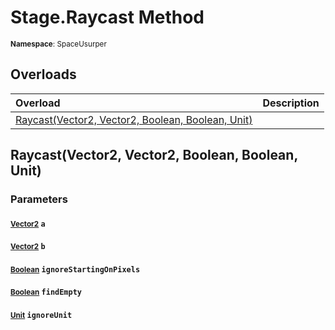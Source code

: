 # Stage.Raycast Method

<small>**Namespace**: SpaceUsurper</small>

## Overloads

<div markdown="1" class="member-table">

| Overload | Description |
| :------- | ----------- |
| [Raycast(Vector2, Vector2, Boolean, Boolean, Unit)](#Vector2_Vector2_Boolean_Boolean_Unit_) |  | 

</div>

## Raycast(Vector2, Vector2, Boolean, Boolean, Unit)
### Parameters
#### <small>[Vector2](https://docs.unity3d.com/ScriptReference/Vector2.html)</small> `a`

#### <small>[Vector2](https://docs.unity3d.com/ScriptReference/Vector2.html)</small> `b`

#### <small>[Boolean](https://docs.microsoft.com/en-us/dotnet/api/system.boolean?view=netframework-4.5)</small> `ignoreStartingOnPixels`

#### <small>[Boolean](https://docs.microsoft.com/en-us/dotnet/api/system.boolean?view=netframework-4.5)</small> `findEmpty`

#### <small>[Unit](../Unit.md)</small> `ignoreUnit`


